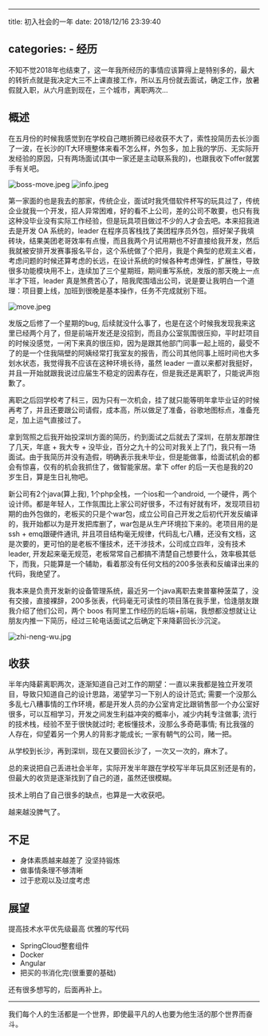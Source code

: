 
---
title: 初入社会的一年
date: 2018/12/16 23:39:40

categories:
    - 经历
---

不知不觉2018年也结束了，这一年我所经历的事情应该算得上是特别多的，最大的转折点就是我决定大三不上课直接工作，所以五月份就去面试，确定工作，放暑假就入职，从六月底到现在，三个城市，离职两次...

<!--more-->

## 概述

在五月份的时候我感觉到在学校自己瞎折腾已经收获不大了，索性投简历去长沙面了一波，在长沙的IT大环境整体来看不怎么样，外包多，加上我的学历、无实际开发经验的原因，只有两场面试(其中一家还是主动联系我的)，也跟我收下offer就罢手有关吧。

![boss-move.jpeg](http://cdn.talei.me/blog/undergo/2018/boss-move.jpeg)
![info.jpeg](http://cdn.talei.me/blog/undergo/2018/info.jpeg)

第一家面的也是我去的那家，传统企业，面试时我凭借软件杯写的玩具过了，传统企业就我一个开发，招人异常困难，好的看不上公司，差的公司不敢要，也只有我这种没毕业没有实际工作经验，但是玩具项目做过不少的人才会去吧。本来招我进去是开发 OA 系统的，leader 在程序员客栈找了美团程序员外包，搭好架子我填砖块，结果美团老哥效率有点慢，而且我两个月试用期也不好直接给我开发，然后我就被安排开发赛事报名平台，这个系统做了个把月，我是个典型的悲观主义者，考虑问题的时候还算考虑的长远，在设计系统的时候各种考虑弹性，扩展性，导致很多功能模块用不上，连续加了三个星期班，期间重写系统，发版的那天晚上一点半才下班，leader 真是煞费苦心了，陪我爬围墙出公司，说是要让我明白一个道理：项目要上线，加班到很晚是基本操作，任务不完成就别下班。

![move.jpeg](http://cdn.talei.me/blog/undergo/2018/move.jpeg)

发版之后修了一个星期的bug, 后续就没什么事了，也是在这个时候我发现我来这里已经两个月了，但是前端开发还是没招到，而且办公室氛围很压抑，平时赶项目的时候没感觉，一闲下来真的很压抑，因为是跟其他部门同事一起上班的，最受不了的是一个住我隔壁的阿姨经常打我室友的报告，而公司其他同事上班时间也大多划水状态，我觉得我不应该在这种环境长待，虽然 leader 一直以来都对我挺好，并且一开始就跟我说过应届生不稳定的因素存在，但是我还是离职了，只能说声抱歉了。

离职之后回学校考了科三，因为只有一次机会，挂了就只能等明年拿毕业证的时候再考了，并且还要跟公司请假，成本高，所以做足了准备，谷歌地图标点，准备充足，加上运气直接过了。

拿到驾照之后我开始投深圳方面的简历，约到面试之后就去了深圳，在朋友那蹭住了几天，年底 + 我大专 + 没毕业，百分之九十的公司对我关上了门，我只有一场面试。由于我简历并没有造假，明确表示我未毕业，但是能做事，给面试机会的都会有惊喜，仅有的机会我抓住了，做智能家居。拿下 offer 的后一天也是我的20岁生日，算是生日礼物吧。

新公司有2个java(算上我), 1个php全栈，一个ios和一个android, 一个硬件，两个设计师。都是年轻人，工作氛围比上家公司好很多，不过有好就有坏，发现项目初期的由外包做的，老板买的只是个war包，成立公司自己开发之后初代开发反编译的，我开始都以为是开发把库删了，war包是从生产环境拉下来的。老项目用的是ssh + emq跟硬件通讯, 并且项目结构毫无规律，代码乱七八糟，还没有文档，这是次要的，更可怕的是老板不懂技术，还干涉技术，公司成立四年，没有技术leader, 开发起来毫无规范，老板常常自己都搞不清楚自己想要什么，效率极其低下，而我，只能算是一个辅助，看着那没有任何文档的200多张表和反编译出来的代码，我绝望了。

我本来是负责开发新的设备管理系统，最近另一个java离职去柬普寨种菠菜了，没有交接，直接裸辞，200多张表，代码毫无可读性的项目落在我手里，恰逢朋友跟我介绍了他们公司，两个 boos 有阿里工作经历的后端+前端，我想都没想就让让朋友内推一下简历，经过三轮电话面试之后确定下来降薪回长沙沉淀。

![zhi-neng-wu.jpg](http://cdn.talei.me/blog/undergo/2018/zhi-neng-wu.jpg)

## 收获

半年内降薪离职两次，逐渐知道自己对工作的期望：一直以来我都是独立开发项目，导致只知道自己的设计思路，渴望学习一下别人的设计范式; 需要一个没那么多乱七八糟事情的工作环境，都是开发人员的办公室肯定比跟销售部一个办公室好很多，可以互相学习，开发之间发生利益冲突的概率小，减少内耗专注做事; 流行的技术栈，经验不至于很快就过时; 老板懂技术，没那么多奇葩事情; 有比我强的人存在，仰望着另一个男人的背影才能成长; 一家有朝气的公司，赌一把。

从学校到长沙，再到深圳，现在又要回长沙了，一次又一次的，麻木了。

总的来说把自己丢进社会半年，实际开发半年跟在学校写半年玩具区别还是有的，但最大的收货是逐渐找到了自己的道，虽然还很模糊。

技术上明白了自己很多的缺点，也算是一大收获吧。

越来越没脾气了。

## 不足

- 身体素质越来越差了 没坚持锻炼
- 做事情条理不够清晰
- 过于悲观以及过度考虑

## 展望

提高技术水平优先级最高 优雅的写代码

- SpringCloud整套组件
- Docker
- Angular
- 把买的书消化完(很重要的基础)

还有很多想写的，后面再补上。

---

我们每个人的生活都是一个世界，即使最平凡的人也要为他生活的那个世界而奋斗。
